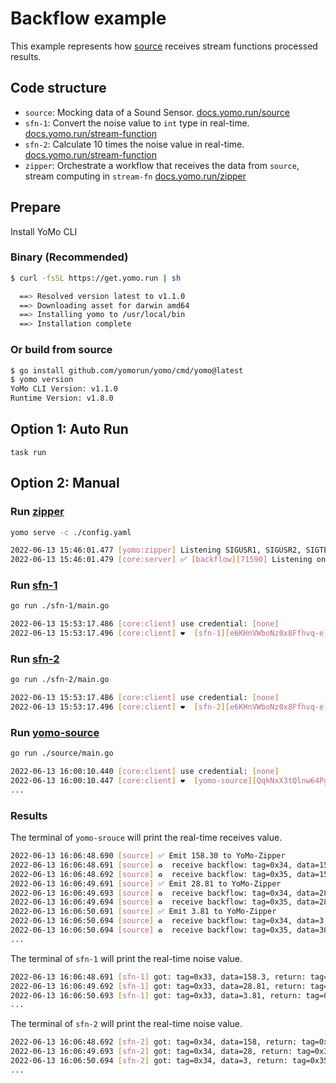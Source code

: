 # Backflow example

This example represents how [source](https://yomo.run/docs/api/source) receives stream functions processed results.

## Code structure

+ `source`: Mocking data of a Sound Sensor. [docs.yomo.run/source](https://yomo.run/docs/api/source)
+ `sfn-1`: Convert the noise value to `int` type in real-time. [docs.yomo.run/stream-function](https://yomo.run/docs/api/sfn)
+ `sfn-2`: Calculate 10 times the noise value in real-time. [docs.yomo.run/stream-function](https://yomo.run/docs/api/sfn)
+ `zipper`: Orchestrate a workflow that receives the data from `source`, stream computing in `stream-fn` [docs.yomo.run/zipper](https://yomo.run/docs/cli/zipper)

## Prepare

Install YoMo CLI

### Binary (Recommended)

```bash
$ curl -fsSL https://get.yomo.run | sh

  ==> Resolved version latest to v1.1.0
  ==> Downloading asset for darwin amd64
  ==> Installing yomo to /usr/local/bin
  ==> Installation complete
```

### Or build from source

```bash
$ go install github.com/yomorun/yomo/cmd/yomo@latest
$ yomo version
YoMo CLI Version: v1.1.0
Runtime Version: v1.8.0
```

## Option 1: Auto Run

`task run`

## Option 2: Manual

### Run [zipper](https://yomo.run/docs/cli/zipper)

```bash
yomo serve -c ./config.yaml

2022-06-13 15:46:01.477 [yomo:zipper] Listening SIGUSR1, SIGUSR2, SIGTERM/SIGINT...
2022-06-13 15:46:01.479 [core:server] ✅ [backflow][71590] Listening on: 127.0.0.1:9000, MODE: DEVELOPMENT, QUIC: [v1 draft-29], AUTH: [none]
```

### Run [sfn-1](https://yomo.run/docs/api/sfn)

```bash
go run ./sfn-1/main.go

2022-06-13 15:53:17.486 [core:client] use credential: [none]
2022-06-13 15:53:17.496 [core:client] ❤️  [sfn-1][e6KHnVWboNz0x8Ffhvq-e]([::]:56117) is connected to YoMo-Zipper localhost:9000
```
### Run [sfn-2](https://yomo.run/docs/api/sfn)
```bash
go run ./sfn-2/main.go

2022-06-13 15:53:17.486 [core:client] use credential: [none]
2022-06-13 15:53:17.496 [core:client] ❤️  [sfn-2][e6KHnVWboNz0x8Ffhvq-e]([::]:56117) is connected to YoMo-Zipper localhost:9000
```

### Run [yomo-source](https://yomo.run/docs/api/source)

```bash
go run ./source/main.go

2022-06-13 16:00:10.440 [core:client] use credential: [none]
2022-06-13 16:00:10.447 [core:client] ❤️  [yomo-source][QqkNxX3tQlnw64Pg8JqZR]([::]:64036) is connected to YoMo-Zipper localhost:9000
...
```

### Results

The terminal of `yomo-srouce` will print the real-time receives value.

```bash
2022-06-13 16:06:48.690 [source] ✅ Emit 158.30 to YoMo-Zipper
2022-06-13 16:06:48.691 [source] ♻️  receive backflow: tag=0x34, data=158
2022-06-13 16:06:48.692 [source] ♻️  receive backflow: tag=0x35, data=1580
2022-06-13 16:06:49.691 [source] ✅ Emit 28.81 to YoMo-Zipper
2022-06-13 16:06:49.693 [source] ♻️  receive backflow: tag=0x34, data=28
2022-06-13 16:06:49.694 [source] ♻️  receive backflow: tag=0x35, data=280
2022-06-13 16:06:50.691 [source] ✅ Emit 3.81 to YoMo-Zipper
2022-06-13 16:06:50.694 [source] ♻️  receive backflow: tag=0x34, data=3
2022-06-13 16:06:50.694 [source] ♻️  receive backflow: tag=0x35, data=30
...
```

The terminal of `sfn-1` will print the real-time noise value.

```bash
2022-06-13 16:06:48.691 [sfn-1] got: tag=0x33, data=158.3, return: tag=0x34, data=158
2022-06-13 16:06:49.692 [sfn-1] got: tag=0x33, data=28.81, return: tag=0x34, data=28
2022-06-13 16:06:50.693 [sfn-1] got: tag=0x33, data=3.81, return: tag=0x34, data=3
...
```

The terminal of `sfn-2` will print the real-time noise value.

```bash
2022-06-13 16:06:48.692 [sfn-2] got: tag=0x34, data=158, return: tag=0x35, data=1580
2022-06-13 16:06:49.693 [sfn-2] got: tag=0x34, data=28, return: tag=0x35, data=280
2022-06-13 16:06:50.694 [sfn-2] got: tag=0x34, data=3, return: tag=0x35, data=30
...
```



